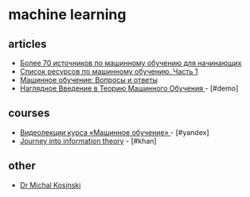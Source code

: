 # machine learning

## articles

* [Более 70 источников по машинному обучению для начинающих](https://habrahabr.ru/company/spbifmo/blog/276479/)
* [Список ресурсов по машинному обучению. Часть 1](https://habrahabr.ru/company/spbifmo/blog/277511/)
* [Машинное обучение: Вопросы и ответы](https://habrahabr.ru/company/spbifmo/blog/278069/)
* [Наглядное Введение в Теорию Машинного Обучения
  ](http://www.r2d3.us/Наглядное-Введение-в-Теорию-Машинного-Обучения/) - [#demo]

## courses

* [Видеолекции курса «Машинное обучение»
  ](https://yandexdataschool.ru/edu-process/courses/machine-learning#item-1) - [#yandex]
* [Journey into information theory](https://www.khanacademy.org/computing/computer-science/informationtheory) - [#khan]

## other

* [Dr Michal Kosinski](http://www.michalkosinski.com/Software)

